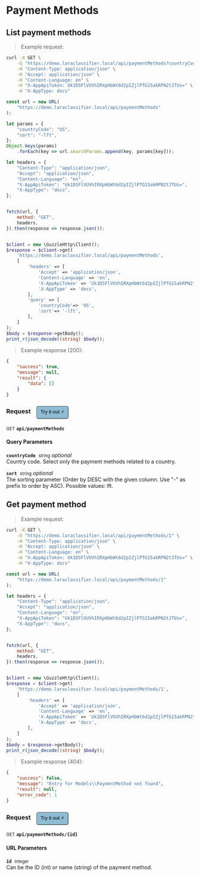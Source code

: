 # Payment Methods


## List payment methods




> Example request:

```bash
curl -X GET \
    -G "https://demo.laraclassifier.local/api/paymentMethods?countryCode=US&sort=-lft" \
    -H "Content-Type: application/json" \
    -H "Accept: application/json" \
    -H "Content-Language: en" \
    -H "X-AppApiToken: Uk1DSFlVUVhIRXpHbWt6d2pIZjlPTG15akRPN2tJTUs=" \
    -H "X-AppType: docs"
```

```javascript
const url = new URL(
    "https://demo.laraclassifier.local/api/paymentMethods"
);

let params = {
    "countryCode": "US",
    "sort": "-lft",
};
Object.keys(params)
    .forEach(key => url.searchParams.append(key, params[key]));

let headers = {
    "Content-Type": "application/json",
    "Accept": "application/json",
    "Content-Language": "en",
    "X-AppApiToken": "Uk1DSFlVUVhIRXpHbWt6d2pIZjlPTG15akRPN2tJTUs=",
    "X-AppType": "docs",
};


fetch(url, {
    method: "GET",
    headers,
}).then(response => response.json());
```

```php

$client = new \GuzzleHttp\Client();
$response = $client->get(
    'https://demo.laraclassifier.local/api/paymentMethods',
    [
        'headers' => [
            'Accept' => 'application/json',
            'Content-Language' => 'en',
            'X-AppApiToken' => 'Uk1DSFlVUVhIRXpHbWt6d2pIZjlPTG15akRPN2tJTUs=',
            'X-AppType' => 'docs',
        ],
        'query' => [
            'countryCode'=> 'US',
            'sort'=> '-lft',
        ],
    ]
);
$body = $response->getBody();
print_r(json_decode((string) $body));
```


> Example response (200):

```json
{
    "success": true,
    "message": null,
    "result": {
        "data": []
    }
}
```
<div id="execution-results-GETapi-paymentMethods" hidden>
    <blockquote>Received response<span id="execution-response-status-GETapi-paymentMethods"></span>:</blockquote>
    <pre class="json"><code id="execution-response-content-GETapi-paymentMethods"></code></pre>
</div>
<div id="execution-error-GETapi-paymentMethods" hidden>
    <blockquote>Request failed with error:</blockquote>
    <pre><code id="execution-error-message-GETapi-paymentMethods"></code></pre>
</div>
<form id="form-GETapi-paymentMethods" data-method="GET" data-path="api/paymentMethods" data-authed="0" data-hasfiles="0" data-headers='{"Content-Type":"application\/json","Accept":"application\/json","Content-Language":"en","X-AppApiToken":"Uk1DSFlVUVhIRXpHbWt6d2pIZjlPTG15akRPN2tJTUs=","X-AppType":"docs"}' onsubmit="event.preventDefault(); executeTryOut('GETapi-paymentMethods', this);">
<h3>
    Request&nbsp;&nbsp;&nbsp;
        <button type="button" style="background-color: #8fbcd4; padding: 5px 10px; border-radius: 5px; border-width: thin;" id="btn-tryout-GETapi-paymentMethods" onclick="tryItOut('GETapi-paymentMethods');">Try it out ⚡</button>
    <button type="button" style="background-color: #c97a7e; padding: 5px 10px; border-radius: 5px; border-width: thin;" id="btn-canceltryout-GETapi-paymentMethods" onclick="cancelTryOut('GETapi-paymentMethods');" hidden>Cancel</button>&nbsp;&nbsp;
    <button type="submit" style="background-color: #6ac174; padding: 5px 10px; border-radius: 5px; border-width: thin;" id="btn-executetryout-GETapi-paymentMethods" hidden>Send Request 💥</button>
    </h3>
<p>
<small class="badge badge-green">GET</small>
 <b><code>api/paymentMethods</code></b>
</p>
<h4 class="fancy-heading-panel"><b>Query Parameters</b></h4>
<p>
<b><code>countryCode</code></b>&nbsp;&nbsp;<small>string</small>     <i>optional</i> &nbsp;
<input type="text" name="countryCode" data-endpoint="GETapi-paymentMethods" data-component="query"  hidden>
<br>
Country code. Select only the payment methods related to a country.
</p>
<p>
<b><code>sort</code></b>&nbsp;&nbsp;<small>string</small>     <i>optional</i> &nbsp;
<input type="text" name="sort" data-endpoint="GETapi-paymentMethods" data-component="query"  hidden>
<br>
The sorting parameter (Order by DESC with the given column. Use "-" as prefix to order by ASC). Possible values: lft.
</p>
</form>


## Get payment method




> Example request:

```bash
curl -X GET \
    -G "https://demo.laraclassifier.local/api/paymentMethods/1" \
    -H "Content-Type: application/json" \
    -H "Accept: application/json" \
    -H "Content-Language: en" \
    -H "X-AppApiToken: Uk1DSFlVUVhIRXpHbWt6d2pIZjlPTG15akRPN2tJTUs=" \
    -H "X-AppType: docs"
```

```javascript
const url = new URL(
    "https://demo.laraclassifier.local/api/paymentMethods/1"
);

let headers = {
    "Content-Type": "application/json",
    "Accept": "application/json",
    "Content-Language": "en",
    "X-AppApiToken": "Uk1DSFlVUVhIRXpHbWt6d2pIZjlPTG15akRPN2tJTUs=",
    "X-AppType": "docs",
};


fetch(url, {
    method: "GET",
    headers,
}).then(response => response.json());
```

```php

$client = new \GuzzleHttp\Client();
$response = $client->get(
    'https://demo.laraclassifier.local/api/paymentMethods/1',
    [
        'headers' => [
            'Accept' => 'application/json',
            'Content-Language' => 'en',
            'X-AppApiToken' => 'Uk1DSFlVUVhIRXpHbWt6d2pIZjlPTG15akRPN2tJTUs=',
            'X-AppType' => 'docs',
        ],
    ]
);
$body = $response->getBody();
print_r(json_decode((string) $body));
```


> Example response (404):

```json
{
    "success": false,
    "message": "Entry for Models\\PaymentMethod not found",
    "result": null,
    "error_code": 1
}
```
<div id="execution-results-GETapi-paymentMethods--id-" hidden>
    <blockquote>Received response<span id="execution-response-status-GETapi-paymentMethods--id-"></span>:</blockquote>
    <pre class="json"><code id="execution-response-content-GETapi-paymentMethods--id-"></code></pre>
</div>
<div id="execution-error-GETapi-paymentMethods--id-" hidden>
    <blockquote>Request failed with error:</blockquote>
    <pre><code id="execution-error-message-GETapi-paymentMethods--id-"></code></pre>
</div>
<form id="form-GETapi-paymentMethods--id-" data-method="GET" data-path="api/paymentMethods/{id}" data-authed="0" data-hasfiles="0" data-headers='{"Content-Type":"application\/json","Accept":"application\/json","Content-Language":"en","X-AppApiToken":"Uk1DSFlVUVhIRXpHbWt6d2pIZjlPTG15akRPN2tJTUs=","X-AppType":"docs"}' onsubmit="event.preventDefault(); executeTryOut('GETapi-paymentMethods--id-', this);">
<h3>
    Request&nbsp;&nbsp;&nbsp;
        <button type="button" style="background-color: #8fbcd4; padding: 5px 10px; border-radius: 5px; border-width: thin;" id="btn-tryout-GETapi-paymentMethods--id-" onclick="tryItOut('GETapi-paymentMethods--id-');">Try it out ⚡</button>
    <button type="button" style="background-color: #c97a7e; padding: 5px 10px; border-radius: 5px; border-width: thin;" id="btn-canceltryout-GETapi-paymentMethods--id-" onclick="cancelTryOut('GETapi-paymentMethods--id-');" hidden>Cancel</button>&nbsp;&nbsp;
    <button type="submit" style="background-color: #6ac174; padding: 5px 10px; border-radius: 5px; border-width: thin;" id="btn-executetryout-GETapi-paymentMethods--id-" hidden>Send Request 💥</button>
    </h3>
<p>
<small class="badge badge-green">GET</small>
 <b><code>api/paymentMethods/{id}</code></b>
</p>
<h4 class="fancy-heading-panel"><b>URL Parameters</b></h4>
<p>
<b><code>id</code></b>&nbsp;&nbsp;<small>integer</small>  &nbsp;
<input type="number" name="id" data-endpoint="GETapi-paymentMethods--id-" data-component="url" required  hidden>
<br>
Can be the ID (int) or name (string) of the payment method.
</p>
</form>



